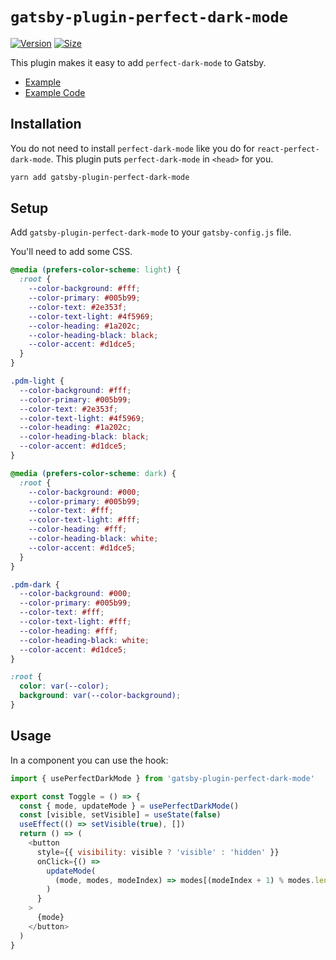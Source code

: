# `gatsby-plugin-perfect-dark-mode`

[![Version][version-badge]][package]
[![Size][size-badge]][size]

[package]: https://www.npmjs.com/package/gatsby-plugin-perfect-dark-mode
[version-badge]: https://img.shields.io/npm/v/gatsby-plugin-perfect-dark-mode.svg
[size]: https://bundlephobia.com/result?p=gatsby-plugin-perfect-dark-mode
[size-badge]: https://img.shields.io/bundlephobia/minzip/gatsby-plugin-perfect-dark-mode?label=size

This plugin makes it easy to add `perfect-dark-mode` to Gatsby.

- [Example](https://perfect-dark-mode-gatsby.netlify.app/)
- [Example Code](https://github.com/DylanVann/perfect-dark-mode/tree/main/examples/gatsby-starter-blog)

## Installation

You do not need to install `perfect-dark-mode` like you do for `react-perfect-dark-mode`.
This plugin puts `perfect-dark-mode` in `<head>` for you.

```bash
yarn add gatsby-plugin-perfect-dark-mode
```

## Setup

Add `gatsby-plugin-perfect-dark-mode` to your `gatsby-config.js` file.

You'll need to add some CSS.

```css
@media (prefers-color-scheme: light) {
  :root {
    --color-background: #fff;
    --color-primary: #005b99;
    --color-text: #2e353f;
    --color-text-light: #4f5969;
    --color-heading: #1a202c;
    --color-heading-black: black;
    --color-accent: #d1dce5;
  }
}

.pdm-light {
  --color-background: #fff;
  --color-primary: #005b99;
  --color-text: #2e353f;
  --color-text-light: #4f5969;
  --color-heading: #1a202c;
  --color-heading-black: black;
  --color-accent: #d1dce5;
}

@media (prefers-color-scheme: dark) {
  :root {
    --color-background: #000;
    --color-primary: #005b99;
    --color-text: #fff;
    --color-text-light: #fff;
    --color-heading: #fff;
    --color-heading-black: white;
    --color-accent: #d1dce5;
  }
}

.pdm-dark {
  --color-background: #000;
  --color-primary: #005b99;
  --color-text: #fff;
  --color-text-light: #fff;
  --color-heading: #fff;
  --color-heading-black: white;
  --color-accent: #d1dce5;
}

:root {
  color: var(--color);
  background: var(--color-background);
}
```

## Usage

In a component you can use the hook:

```js
import { usePerfectDarkMode } from 'gatsby-plugin-perfect-dark-mode'

export const Toggle = () => {
  const { mode, updateMode } = usePerfectDarkMode()
  const [visible, setVisible] = useState(false)
  useEffect(() => setVisible(true), [])
  return () => (
    <button
      style={{ visibility: visible ? 'visible' : 'hidden' }}
      onClick={() =>
        updateMode(
          (mode, modes, modeIndex) => modes[(modeIndex + 1) % modes.length],
        )
      }
    >
      {mode}
    </button>
  )
}
```

